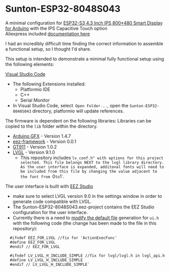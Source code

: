 # Sunton-ESP32-8048S043
A minimal configuration for [ESP32-S3 4.3 Inch IPS 800*480 Smart Display for Arduino](https://www.aliexpress.us/item/3256805926599852.html?spm=a2g0o.order_list.order_list_main.35.21001802zzwcX9&gatewayAdapt=glo2usa) with the IPS Capacitive Touch option  
Aliexpress included [documentation here](http://pan.jczn1688.com/directlink/1/ESP32%20module/4.3inch_ESP32-8048S043.zip?spm=a2g0o.detail.1000023.1.3e9f74c1sJMnTt&file=4.3inch_ESP32-8048S043.zip)

I had an incredibly difficult time finding the correct information to assemble a functional setup, so I thought I'd share.

This setup is intended to demonstrate a minimal fully functional setup using the following elements:

[Visual Studio Code](https://code.visualstudio.com/)
  - The following Extensions installed:
    - Platformio IDE
    - C++
    - Serial Monitor
  - In Visual Studio Code, select` Open Folder...`, open the `Sunton-ESP32-8048S043` directory, platformio will update references.
   
The firmware is dependent on the following libraries:
Libraries can be copied to the `lib` folder within the directory.
- [Arduino GFX](https://github.com/moononournation/Arduino_GFX) - Version 1.4.7
- [eez-framework](https://github.com/eez-open/eez-framework) - Version 0.0.1
- [GT911](https://github.com/tamctec/gt911-arduino) - Version 1.0.2
- [LVGL](https://github.com/lvgl/lvgl) - Version 9.1.0
  - This repository includes `lv_conf.h" with options for this project selected. This file belongs NEXT to the lvgl library directory.
    As the user interface is expanded, additonal fonts will need to be included from this file by changing the value adjacent to the font from `0` to `1`.

The user interface is built with [EEZ Studio](https://www.envox.eu/studio/studio-introduction/)
- make sure to select LVGL version 9.0 in the settings window in order to generate code compatible with LVGL.
- The Sunton-ESP32-8048S043.eez-project contains the EEZ Studio configuration for the user interface.
- Currently there is a need to [modify the default file](https://github.com/eez-open/studio/issues/361#issue-2284244161) generation for `ui.h` with the following code (the change has been made to the file in this repository):
```
  #ifndef EEZ_FOR_LVGL //fix for 'ActionExecFunc'
  #define EEZ_FOR_LVGL 
  #endif // EEZ_FOR_LVGL
  
  #ifndef LV_LVGL_H_INCLUDE_SIMPLE //fix for lvgl/lvgl.h in lvgl_api.h
  #define LV_LVGL_H_INCLUDE_SIMPLE
  #endif // LV_LVGL_H_INCLUDE_SIMPLE`
```

